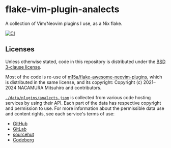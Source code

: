 # flake-vim-plugin-analects

A collection of Vim/Neovim plugins I use, as a Nix flake.

[![CI][b1]][b2]

[b1]: https://img.shields.io/github/actions/workflow/status/m15a/flake-vim-plugin-analects/check.yml?style=flat-square&logo=github&label=CI
[b2]: https://github.com/m15a/flake-vim-plugin-analects/actions/workflows/check.yml

## Licenses

Unless otherwise stated, code in this repository is distributed under
the [BSD 3-clause license](./LICENSE).

Most of the code is re-use of [m15a/flake-awesome-neovim-plugins][1],
which is distributed in the same license, and its copyright:
Copyright (c) 2021–2024 NACAMURA Mitsuhiro and contributors.

[1]: https://github.com/m15a/flake-awesome-neovim-plugins

[`./data/plugins/analects.json`](data/plugins/analects.json)
is collected from various code hosting services by using their API.
Each part of the data has respective copyright and permission to use.
For more information about the permissible data use and content rights,
see each service's terms of use:

- [GitHub](https://docs.github.com/en/site-policy/github-terms/github-terms-of-service)
- [GitLab](https://handbook.gitlab.com/handbook/legal/api-terms/)
- [sourcehut](https://man.sr.ht/terms.md)
- [Codeberg](https://codeberg.org/codeberg/org/src/branch/main/TermsOfUse.md)

<!-- vim:set tw=72 spell nowrap: -->
